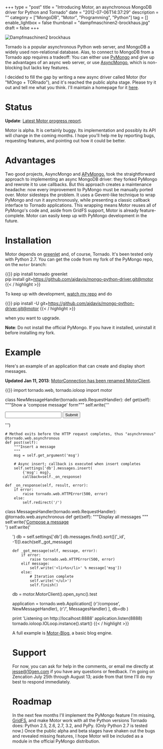 +++
type = "post"
title = "Introducing Motor, an asynchronous MongoDB driver for Python and Tornado"
date = "2012-07-06T14:37:29"
description = ""
category = ["MongoDB", "Motor", "Programming", "Python"]
tag = []
enable_lightbox = false
thumbnail = "dampfmaschinen2-brockhaus.jpg"
draft = false
+++

<p><img alt="Dampfmaschinen2 brockhaus" border="0" src="dampfmaschinen2-brockhaus.jpg" style="display:block; margin-left:auto; margin-right:auto;" title="Dampfmaschinen2_brockhaus.jpg"/></p>
<p>Tornado is a popular asynchronous Python web server, and MongoDB a widely used non-relational database. Alas, to connect to MongoDB from a Tornado app requires a tradeoff: You can either use <a href="http://pypi.python.org/pypi/pymongo/">PyMongo</a> and give up the advantages of an async web server, or use <a href="http://pypi.python.org/pypi/asyncmongo/1.2.1">AsyncMongo</a>, which is non-blocking but lacks key features.</p>
<p>I decided to fill the gap by writing a new async driver called Motor (for "MOngo + TORnado"), and it's reached the public alpha stage. Please try it out and tell me what you think. I'll maintain a homepage for it <a href="http://motor.readthedocs.org/">here</a>.</p>
<h1 id="status">Status</h1>
<p><strong>Update</strong>: <a href="/motor-progress-report/">Latest Motor progress report</a>.</p>
<p>Motor is alpha. It is certainly buggy. Its implementation and possibly its API will change in the coming months. I hope you'll help me by reporting bugs, requesting features, and pointing out how it could be better.</p>
<h1 id="advantages">Advantages</h1>
<p>Two good projects, AsyncMongo and <a href="https://github.com/yamins81/apymongo/">APyMongo</a>, took the straightforward approach to implementing an async MongoDB driver: they forked PyMongo and rewrote it to use callbacks. But this approach creates a maintenance headache: now every improvement to PyMongo must be manually ported over. Motor sidesteps the problem. It uses a Gevent-like technique to wrap PyMongo and run it asynchronously, while presenting a classic callback interface to Tornado applications. This wrapping means Motor reuses all of PyMongo's code and, aside from GridFS support, Motor is already feature-complete. Motor can easily keep up with PyMongo development in the future.</p>
<h1 id="installation">Installation</h1>
<p>Motor depends on <a href="http://pypi.python.org/pypi/greenlet">greenlet</a> and, of course, Tornado. It's been tested only with Python 2.7. You can get the code from my fork of the PyMongo repo, on the <code>motor</code> branch:</p>

{{<highlight plain>}}
pip install tornado greenlet    
pip install git+https://github.com/ajdavis/mongo-python-driver.git@motor
{{< / highlight >}}

<p>To keep up with development, <a href="https://github.com/ajdavis/mongo-python-driver/tree/motor">watch my repo</a> and do </p>

{{<highlight plain>}}
pip install -U git+https://github.com/ajdavis/mongo-python-driver.git@motor
{{< / highlight >}}

<p>when you want to upgrade.</p>
<p><strong>Note</strong>: Do not install the official PyMongo. If you have it installed, uninstall it before installing my fork.</p>
<h1 id="example">Example</h1>
<p>Here's an example of an application that can create and display short messages.</p>
<p><strong>Updated Jan 11, 2013</strong>: <a href="/motorconnection-has-been-renamed-motorclient/">MotorConnection has been renamed MotorClient</a>.</p>

{{<highlight python3>}}
import tornado.web, tornado.ioloop
import motor

class NewMessageHandler(tornado.web.RequestHandler):
    def get(self):
        """Show a 'compose message' form"""
        self.write('''
        <form method="post">
            <input type="text" name="msg">
            <input type="submit">
        </form>''')

    # Method exits before the HTTP request completes, thus "asynchronous"
    @tornado.web.asynchronous
    def post(self):
        """Insert a message
        """
        msg = self.get_argument('msg')

        # Async insert; callback is executed when insert completes
        self.settings['db'].messages.insert(
            {'msg': msg},
            callback=self._on_response)

    def _on_response(self, result, error):
        if error:
            raise tornado.web.HTTPError(500, error)
        else:
            self.redirect('/')

class MessagesHandler(tornado.web.RequestHandler):
    @tornado.web.asynchronous
    def get(self):
        """Display all messages
        """
        self.write('<a href="/compose">Compose a message</a><br>')
        self.write('<ul>')
        db = self.settings['db']
        db.messages.find().sort([('_id', -1)]).each(self._got_message)

    def _got_message(self, message, error):
        if error:
            raise tornado.web.HTTPError(500, error)
        elif message:
            self.write('<li>%s</li>' % message['msg'])
        else:
            # Iteration complete
            self.write('</ul>')
            self.finish()

db = motor.MotorClient().open_sync().test

application = tornado.web.Application([
        (r'/compose', NewMessageHandler),
        (r'/', MessagesHandler)
    ], db=db
)

print 'Listening on http://localhost:8888'
application.listen(8888)
tornado.ioloop.IOLoop.instance().start()
{{< / highlight >}}

<p>A full example is <a href="https://github.com/ajdavis/motor-blog">Motor-Blog</a>, a basic blog engine.</p>
<h1 id="support">Support</h1>
<p>For now, you can ask for help in the comments, or email me directly at <a href="mailto:jesse@10gen.com">jesse@10gen.com</a> if you have any questions or feedback. I'm going on Zencation July 25th through August 13; aside from that time I'll do my best to respond immediately.</p>
<h1 id="roadmap">Roadmap</h1>
<p>In the next few months I'll implement the PyMongo feature I'm missing, <a href="https://pymongo.readthedocs.io/en/stable/api/gridfs/index.html">GridFS</a>, and make Motor work with all the Python versions Tornado does: Python 2.5, 2.6, 2.7, 3.2, and PyPy. (Only Python 2.7 is tested now.) Once the public alpha and beta stages have shaken out the bugs and revealed missing features, I hope Motor will be included as a module in the official PyMongo distribution.</p>
